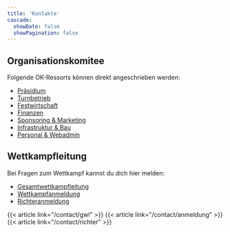 ```yaml
---
title: 'Kontakte'
cascade:
  showDate: false
  showPagination: false
---
```


Organisationskomitee
--------------------

Folgende OK-Ressorts können direkt angeschrieben werden:

* [Präsidium](/contact/prasidium)
* [Turnbetrieb](/contact/turnbetrieb)
* [Festwirtschaft](/contact/festwirtschaft)
* [Finanzen](/contact/finanzen)
* [Sponsoring & Marketing](/contact/marketing)
* [Infrastruktur & Bau](/contact/infrastruktur)
* [Personal & Webadmin](/contact/personal)


Wettkampfleitung
----------------

Bei Fragen zum Wettkampf kannst du dich hier melden:

* [Gesamtwettkampfleitung](/contact/gwl)
* [Wettkampfanmeldung](/contact/anmeldung)
* [Richteranmeldung](/contact/richter)

{{< article link="/contact/gwl" >}}
{{< article link="/contact/anmeldung" >}}
{{< article link="/contact/richter" >}}
